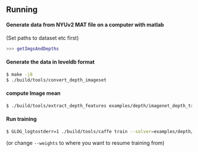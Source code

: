 Running
-------

#### Generate data from NYUv2 MAT file on a computer with matlab
(Set paths to dataset etc first)

```matlab
>>> getImgsAndDepths
```

#### Generate the data in leveldb format

```bash
$ make -j8
$ ./build/tools/convert_depth_imageset
```

#### compute Image mean

```bash
$ ./build/tools/extract_depth_features examples/depth/imagenet_depth_train.prototxt examples/depth/depth__iter_2000.caffemodel examples/depth/labels.txt examples/depth
```

#### Run training

```bash
$ GLOG_logtostderr=1 ./build/tools/caffe train --solver=examples/depth/imagenet_solver.prototxt --weights=examples/imagenet/bvlc_reference_caffenet.caffemodel
```
(or change `--weights` to where you want to resume training from)

